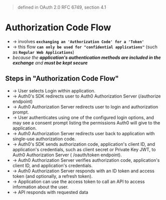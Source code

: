 > defined in OAuth 2.0 RFC 6749, section 4.1

# Authorization Code Flow
* -> involves **`exchanging an 'Authorization Code' for a 'Token'`**
* -> this flow **`can only be used for "confidential applications"`** (such as **`Regular Web Applications`**) 
* _because the **application's authentication methods are included in the exchange** and **must be kept secure**_

## Steps in "Authorization Code Flow"
* -> User selects Login within application.
* -> Auth0's SDK redirects user to Auth0 Authorization Server (/authorize endpoint)
* -> Auth0 Authorization Server redirects user to login and authorization prompt.
* -> User authenticates using one of the configured login options, and may see a consent prompt listing the permissions Auth0 will give to the application.
* -> Auth0 Authorization Server redirects user back to application with single-use authorization code.
* -> Auth0's SDK sends authorization code, application's client ID, and application's credentials, such as client secret or Private Key JWT, to Auth0 Authorization Server (
/oauth/token
endpoint).
* -> Auth0 Authorization Server verifies authorization code, application's client ID, and application's credentials.
* -> Auth0 Authorization Server responds with an ID token and access token (and optionally, a refresh token).
* -> Application can use the access token to call an API to access information about the user.
* -> API responds with requested data